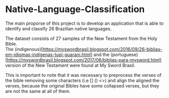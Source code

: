 # Native-Language-Classification
The main proporse of this project is to develop an application that is able to identify and classify 26 Brazilian native languages. 

The dataset consists of 27 samples of the New Testament from the Holy Bible. <br>
The (indigenous)[https://myswordbrasil.blogspot.com/2016/09/26-biblias-em-idiomas-indigenas-tupi-guarani.html] and the (portuguese)[https://myswordbrasil.blogspot.com/2017/06/biblias-para-mysword.html] version of the New Testament were found at My Sword Brasil.


This is important to note that it was necessary to preprocess the verses of the bible removing some characters (i.e [] () <>) and align the 
aligned the verses, because the original Bibles have some collapsed verses, but they are not the same at all of them.
